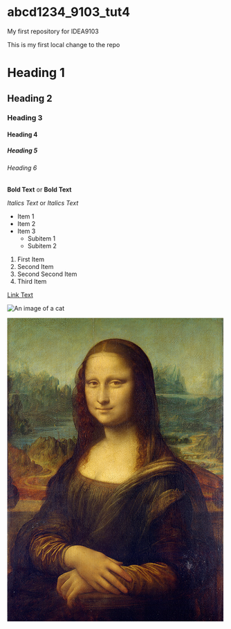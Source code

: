 # abcd1234_9103_tut4
My first repository for IDEA9103

This is my first local change to the repo

# Heading 1
## Heading 2
### Heading 3
#### Heading 4
##### Heading 5
###### Heading 6

**Bold Text** or __Bold Text__

*Italics Text* or _Italics Text_

- Item 1
- Item 2
- Item 3
  - Subitem 1
  - Subitem 2

1. First Item
1. Second Item
1. Second Second Item
1. Third Item

[Link Text](https://www.google.com/)

![An image of a cat](http://placekitten.com/200/300)

![An image of the Mona Lisa](assets/Mona_Lisa_by_Leonardo_da_Vinci_500_x_700.jpg)




